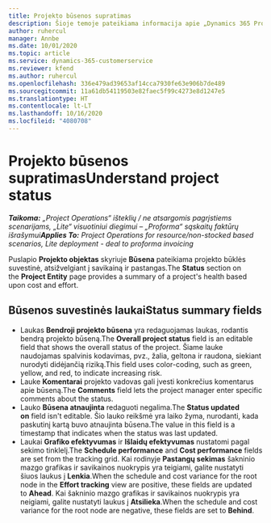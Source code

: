 ```yaml
---
title: Projekto būsenos supratimas
description: Šioje temoje pateikiama informacija apie „Dynamics 365 Project Operations“ projektams priskirtas būsenas.
author: ruhercul
manager: Annbe
ms.date: 10/01/2020
ms.topic: article
ms.service: dynamics-365-customerservice
ms.reviewer: kfend
ms.author: ruhercul
ms.openlocfilehash: 336e479ad39653af14cca7930fe63e906b7de489
ms.sourcegitcommit: 11a61db54119503e82faec5f99c4273e8d1247e5
ms.translationtype: HT
ms.contentlocale: lt-LT
ms.lasthandoff: 10/16/2020
ms.locfileid: "4080708"
---
```

# <a name="understand-project-status"></a><span data-ttu-id="9a6c5-103">Projekto būsenos supratimas</span><span class="sxs-lookup"><span data-stu-id="9a6c5-103">Understand project status</span></span>

<span data-ttu-id="9a6c5-104">_**Taikoma:** „Project Operations“ išteklių / ne atsargomis pagrįstiems scenarijams, „Lite“ visuotiniui diegimui – „Proforma“ sąskaitų faktūrų išrašymui_</span><span class="sxs-lookup"><span data-stu-id="9a6c5-104">_**Applies To:** Project Operations for resource/non-stocked based scenarios, Lite deployment - deal to proforma invoicing_</span></span>


<span data-ttu-id="9a6c5-105">Puslapio **Projekto objektas** skyriuje **Būsena** pateikiama projekto būklės suvestinė, atsižvelgiant į savikainą ir pastangas.</span><span class="sxs-lookup"><span data-stu-id="9a6c5-105">The **Status** section on the **Project Entity** page provides a summary of a project's health based upon cost and effort.</span></span>


## <a name="status-summary-fields"></a><span data-ttu-id="9a6c5-106">Būsenos suvestinės laukai</span><span class="sxs-lookup"><span data-stu-id="9a6c5-106">Status summary fields</span></span>

- <span data-ttu-id="9a6c5-107">Laukas **Bendroji projekto būsena** yra redaguojamas laukas, rodantis bendrą projekto būseną.</span><span class="sxs-lookup"><span data-stu-id="9a6c5-107">The **Overall project status** field is an editable field that shows the overall status of the project.</span></span> <span data-ttu-id="9a6c5-108">Šiame lauke naudojamas spalvinis kodavimas, pvz., žalia, geltona ir raudona, siekiant nurodyti didėjančią riziką.</span><span class="sxs-lookup"><span data-stu-id="9a6c5-108">This field uses color-coding, such as green, yellow, and red, to indicate increasing risk.</span></span> 
- <span data-ttu-id="9a6c5-109">Lauke **Komentarai** projekto vadovas gali įvesti konkrečius komentarus apie būseną.</span><span class="sxs-lookup"><span data-stu-id="9a6c5-109">The **Comments** field lets the project manager enter specific comments about the status.</span></span> 
- <span data-ttu-id="9a6c5-110">Lauko **Būsena atnaujinta** redaguoti negalima.</span><span class="sxs-lookup"><span data-stu-id="9a6c5-110">The **Status updated on** field isn't editable.</span></span> <span data-ttu-id="9a6c5-111">Šio lauko reikšmė yra laiko žyma, nurodanti, kada paskutinį kartą buvo atnaujinta būsena.</span><span class="sxs-lookup"><span data-stu-id="9a6c5-111">The value in this field is a timestamp that indicates when the status was last updated.</span></span>
- <span data-ttu-id="9a6c5-112">Laukai **Grafiko efektyvumas** ir **Išlaidų efektyvumas** nustatomi pagal sekimo tinklelį.</span><span class="sxs-lookup"><span data-stu-id="9a6c5-112">The **Schedule performance** and **Cost performance** fields are set from the tracking grid.</span></span> <span data-ttu-id="9a6c5-113">Kai rodinyje **Pastangų sekimas** šakninio mazgo grafikas ir savikainos nuokrypis yra teigiami, galite nustatyti šiuos laukus į **Lenkia**.</span><span class="sxs-lookup"><span data-stu-id="9a6c5-113">When the schedule and cost variance for the root node in the **Effort tracking** view are positive, these fields are updated to **Ahead**.</span></span> <span data-ttu-id="9a6c5-114">Kai šakninio mazgo grafikas ir savikainos nuokrypis yra neigiami, galite nustatyti laukus į **Atsilieka**.</span><span class="sxs-lookup"><span data-stu-id="9a6c5-114">When the schedule and cost variance for the root node are negative, these fields are set to **Behind**.</span></span>
